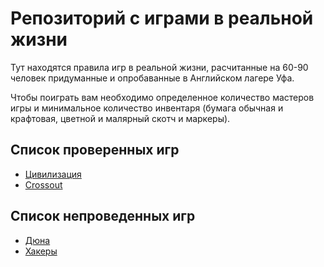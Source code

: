 # Репозиторий с играми в реальной жизни
Тут находятся правила игр в реальной жизни, расчитанные на 60-90 человек придуманные и опробаванные
в Английском лагере Уфа.

Чтобы поиграть вам необходимо определенное количество мастеров игры и минимальное количество инвентаря 
(бумага обычная и крафтовая, цветной и малярный скотч и маркеры).

## Список проверенных игр
* [Цивилизация](https://github.com/bularond/IRL-Games/blob/master/civilization/civilization.md)
* [Crossout](https://github.com/bularond/IRL-Games/blob/master/crossout/crossout.md)

## Список непроведенных игр
* [Дюна](https://github.com/bularond/IRL-Games/blob/master/dune/dune.md)
* [Хакеры](https://github.com/bularond/IRL-Games/blob/master/hackers/hakers.md)

